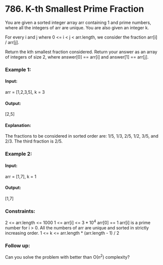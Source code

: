 # 786. K-th Smallest Prime Fraction
You are given a sorted integer array arr containing 1 and prime numbers, where all the integers of arr are unique. You are also given an integer k.

For every i and j where 0 <= i < j < arr.length, we consider the fraction arr[i] / arr[j].

Return the kth smallest fraction considered. Return your answer as an array of integers of size 2, where answer[0] == arr[i] and answer[1] == arr[j].

### Example 1:
#### Input:
arr = [1,2,3,5], k = 3
#### Output: 
[2,5]
#### Explanation:
The fractions to be considered in sorted order are:
1/5, 1/3, 2/5, 1/2, 3/5, and 2/3.
The third fraction is 2/5.

### Example 2:
#### Input:
arr = [1,7], k = 1
#### Output:
[1,7]
 
### Constraints:
2 <= arr.length <= 1000
1 <= arr[i] <= $`3 * 10^4`$
arr[0] == 1
arr[i] is a prime number for i > 0.
All the numbers of arr are unique and sorted in strictly increasing order.
1 <= k <= arr.length * (arr.length - 1) / 2
 
### Follow up:
Can you solve the problem with better than O($`n^2`$) complexity?

